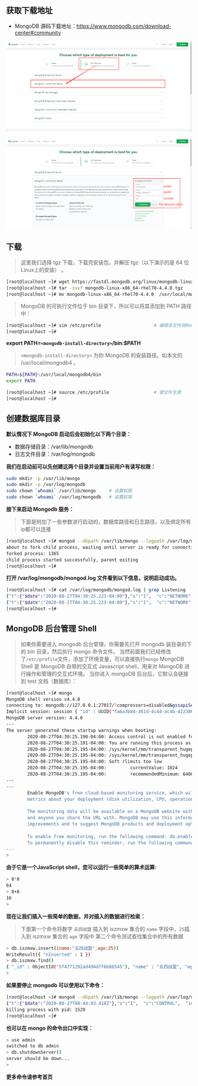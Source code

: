 ## 获取下载地址

- MongoDB 源码下载地址：https://www.mongodb.com/download-center#community

![image-20200827154508841](../static/images/InstallRedHat/image-20200827154508841.png)

![image-20200827155121384](../static/images/InstallRedHat/image-20200827155121384.png)

## 下载

> 这里我们选择 tgz 下载，下载完安装包，并解压 tgz（以下演示的是 64 位 Linux上的安装） 。

```sh
[root@localhost ~]# wget https://fastdl.mongodb.org/linux/mongodb-linux-x86_64-rhel70-4.4.0.tgz        # 下载
[root@localhost ~]# tar -zxvf mongodb-linux-x86_64-rhel70-4.4.0.tgz                                    # 解压
[root@localhost ~]# mv mongodb-linux-x86_64-rhel70-4.4.0  /usr/local/mongodb4                                         # 将解压包拷贝到指定目录
```

> MongoDB 的可执行文件位于 bin 目录下，所以可以将其添加到 PATH 路径中：

```sh
[root@localhost ~]# vim /etc/profile                    # 编辑该文件将MongoDB的可执行文件所在的bin目录添加进环境变量
[root@localhost ~]# 
```

**export PATH=`<mongodb-install-directory>`/bin:$PATH**

> `<mongodb-install-directory>` 为你 MongoDB 的安装路径。如本文的 /usr/local/mongodb4 。

```sh
PATH=${PATH}:/usr/local/mongodb4/bin
export PATH
```

```sh
[root@localhost ~]# source /etc/profile                 # 使文件生效
[root@localhost ~]# 
```

## 创建数据库目录

**默认情况下 MongoDB 启动后会初始化以下两个目录：**

- 数据存储目录：/var/lib/mongodb
- 日志文件目录：/var/log/mongodb

**我们在启动前可以先创建这两个目录并设置当前用户有读写权限：**

```sh
sudo mkdir -p /var/lib/mongo
sudo mkdir -p /var/log/mongodb
sudo chown `whoami` /var/lib/mongo     # 设置权限
sudo chown `whoami` /var/log/mongodb   # 设置权限
```

**接下来启动 Mongodb 服务：**

> 下面是附加了一些参数进行启动的，数据库路径和日志路径，以及绑定所有ip都可以连接

```sh
[root@localhost ~]# mongod --dbpath /var/lib/mongo --logpath /var/log/mongodb/mongod.log --bind_ip_all --fork
about to fork child process, waiting until server is ready for connections.
forked process: 1365
child process started successfully, parent exiting
[root@localhost ~]# 
```

**打开 /var/log/mongodb/mongod.log 文件看到以下信息，说明启动成功。**

```sh
[root@localhost ~]# cat /var/log/mongodb/mongod.log | grep Listening
{"t":{"$date":"2020-08-27T04:30:25.223-04:00"},"s":"I",  "c":"NETWORK",  "id":23015,   "ctx":"listener","msg":"Listening on","attr":{"address":"/tmp/mongodb-27017.sock"}}
{"t":{"$date":"2020-08-27T04:30:25.223-04:00"},"s":"I",  "c":"NETWORK",  "id":23015,   "ctx":"listener","msg":"Listening on","attr":{"address":"0.0.0.0"}}
[root@localhost ~]# 
```


## MongoDB 后台管理 Shell

> 如果你需要进入 mongodb 后台管理，你需要先打开 mongodb 装目录的下的 bin 目录，然后执行 mongo 命令文件。
> 当然前面我们已经修改了`/etc/profile`文件，添加了环境变量，可以直接执行`mongo`
> MongoDB Shell 是 MongoDB 自带的交互式 Javascript shell，用来对 MongoDB 进行操作和管理的交互式环境。
> 当你进入 mongoDB 后台后，它默认会链接到 test 文档（数据库）：

```sh
[root@localhost ~]# mongo
MongoDB shell version v4.4.0
connecting to: mongodb://127.0.0.1:27017/?compressors=disabled&gssapiServiceName=mongodb
Implicit session: session { "id" : UUID("fa6a3b84-361d-4c44-ac4b-422386bebeba") }
MongoDB server version: 4.4.0
---
The server generated these startup warnings when booting: 
        2020-08-27T04:30:25.190-04:00: Access control is not enabled for the database. Read and write access to data and configuration is unrestricted
        2020-08-27T04:30:25.191-04:00: You are running this process as the root user, which is not recommended
        2020-08-27T04:30:25.195-04:00: /sys/kernel/mm/transparent_hugepage/enabled is 'always'. We suggest setting it to 'never'
        2020-08-27T04:30:25.195-04:00: /sys/kernel/mm/transparent_hugepage/defrag is 'always'. We suggest setting it to 'never'
        2020-08-27T04:30:25.195-04:00: Soft rlimits too low
        2020-08-27T04:30:25.195-04:00:         currentValue: 1024
        2020-08-27T04:30:25.195-04:00:         recommendedMinimum: 64000
---
---
        Enable MongoDB's free cloud-based monitoring service, which will then receive and display
        metrics about your deployment (disk utilization, CPU, operation statistics, etc).

        The monitoring data will be available on a MongoDB website with a unique URL accessible to you
        and anyone you share the URL with. MongoDB may use this information to make product
        improvements and to suggest MongoDB products and deployment options to you.

        To enable free monitoring, run the following command: db.enableFreeMonitoring()
        To permanently disable this reminder, run the following command: db.disableFreeMonitoring()
---
> 

```

**由于它是一个JavaScript shell，您可以运行一些简单的算术运算:**

```sh
> 8*8
64
> 8+8
16
> 

```

**现在让我们插入一些简单的数据，并对插入的数据进行检索：**

> 下面第一个命令将数字 `五四战盟` 插入到 iszmxw 集合的 `name` 字段中，`25`插入到 iszmxw 集合的 `age` 字段中
> 第二个命令测试查找集合中的所有数据

```sh
> db.iszmxw.insert({name:"五四战盟",age:25})
WriteResult({ "nInserted" : 1 })
> db.iszmxw.find()
{ "_id" : ObjectId("5f4771292ad494d7f6b8b545"), "name" : "五四战盟", "age" : 25 }
> 

```

**如果要停止 mongodb 可以使用以下命令：**

```sh
[root@localhost ~]# mongod --dbpath /var/lib/mongo --logpath /var/log/mongodb/mongod.log --shutdown
{"t":{"$date":"2020-08-27T08:44:03.418Z"},"s":"I",  "c":"CONTROL",  "id":20697,   "ctx":"main","msg":"Renamed existing log file","attr":{"oldLogPath":"/var/log/mongodb/mongod.log","newLogPath":"/var/log/mongodb/mongod.log.2020-08-27T08-44-03"}}
killing process with pid: 1529
[root@localhost ~]# 

```

**也可以在 mongo 的命令出口中实现：**

```sh
> use admin
switched to db admin
> db.shutdownServer()
server should be down...
> 

```

**更多命令请参考首页**
